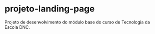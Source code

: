# projeto-landing-page
Projeto de desenvolvimento do módulo base do curso de Tecnologia da Escola DNC.
